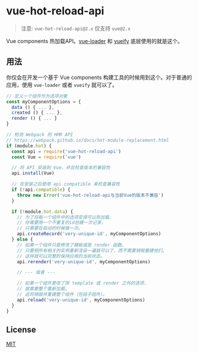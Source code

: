 # vue-hot-reload-api

> 注意: `vue-hot-reload-api@2.x` 仅支持 `vue@2.x`

Vue components 热加载API。[vue-loader](https://github.com/vuejs/vue-loader) 和 [vueify](https://github.com/vuejs/vueify) 底层使用的就是这个。

## 用法

你仅会在开发一个基于 Vue components 构建工具的时候用到这个。对于普通的应用，使用 `vue-loader` 或者 `vueify` 就可以了。

``` js
// 定义一个组件作为选项对象
const myComponentOptions = {
  data () { ... },
  created () { ... },
  render () { ... }
}

// 检测 Webpack 的 HMR API
// https://webpack.github.io/docs/hot-module-replacement.html
if (module.hot) {
  const api = require('vue-hot-reload-api')
  const Vue = require('vue')

  // 将 API 安装到 Vue，并且检查版本的兼容性
  api.install(Vue)

  // 在安装之后使用 api.compatible 来检查兼容性
  if (!api.compatible) {
    throw new Error('vue-hot-reload-api与当前Vue的版本不兼容')
  }

  if (!module.hot.data) {
    // 为了将每一个组件中的选项变得可以热加载，
    // 你需要用一个不重复的id创建一次记录，
    // 只需要在启动的时候做一次。
    api.createRecord('very-unique-id', myComponentOptions)
  } else {
    // 如果一个组件只是修改了模板或是 render 函数，
    // 只要把所有相关的实例重新渲染一遍就可以了，而不需要销毁重建他们。
    // 这样就可以完整的保持应用的当前状态。
    api.rerender('very-unique-id', myComponentOptions)

    // --- 或者 ---

    // 如果一个组件更改了除 template 或 render 之外的选项，
    // 就需要整个重新加载。
    // 这将销毁并重建整个组件（包括子组件）。
    api.reload('very-unique-id', myComponentOptions)
  }
}
```

## License

[MIT](http://opensource.org/licenses/MIT)
